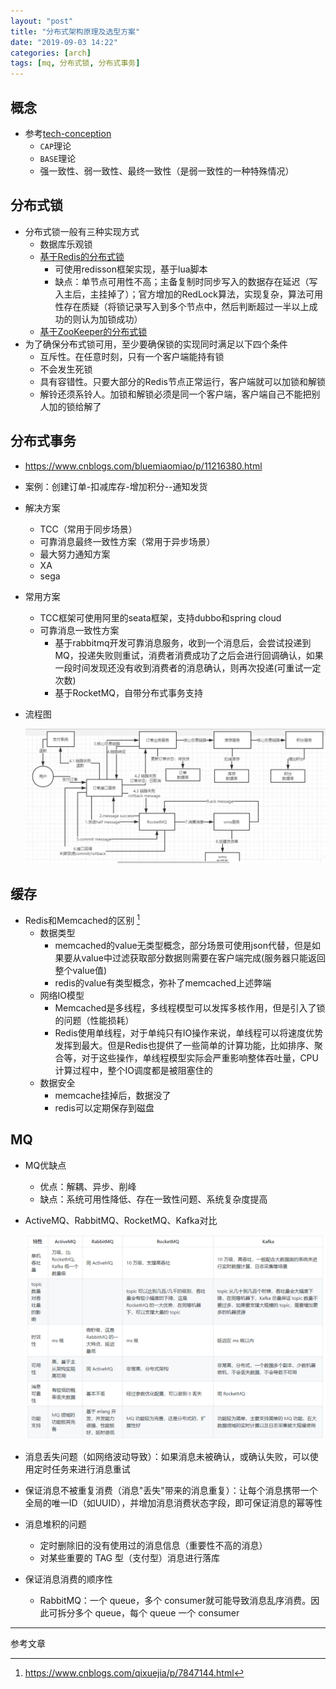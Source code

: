 ```yaml
---
layout: "post"
title: "分布式架构原理及选型方案"
date: "2019-09-03 14:22"
categories: [arch]
tags: [mq, 分布式锁, 分布式事务]
---
```


## 概念

- 参考[tech-conception](/_posts/others/tech-conception.md)
    - `CAP`理论
    - `BASE`理论
    - 强一致性、弱一致性、最终一致性（是弱一致性的一种特殊情况）

## 分布式锁

- 分布式锁一般有三种实现方式
    - 数据库乐观锁
    - [基于Redis的分布式锁](/_posts/db/redis.md#实现分布式锁)
      - 可使用redisson框架实现，基于lua脚本
      - 缺点：单节点可用性不高；主备复制时同步写入的数据存在延迟（写入主后，主挂掉了）；官方增加的RedLock算法，实现复杂，算法可用性存在质疑（将锁记录写入到多个节点中，然后判断超过一半以上成功的则认为加锁成功）
    - [基于ZooKeeper的分布式锁](/_posts/arch/zookeeper.md#实现分布式锁)
- 为了确保分布式锁可用，至少要确保锁的实现同时满足以下四个条件
    - 互斥性。在任意时刻，只有一个客户端能持有锁
    - 不会发生死锁
    - 具有容错性。只要大部分的Redis节点正常运行，客户端就可以加锁和解锁
    - 解铃还须系铃人。加锁和解锁必须是同一个客户端，客户端自己不能把别人加的锁给解了

## 分布式事务

- https://www.cnblogs.com/bluemiaomiao/p/11216380.html
- 案例：创建订单-扣减库存-增加积分--通知发货
- 解决方案
    - TCC（常用于同步场景）
    - 可靠消息最终一致性方案（常用于异步场景）
    - 最大努力通知方案
    - XA
    - sega
- 常用方案
  - TCC框架可使用阿里的seata框架，支持dubbo和spring cloud
  - 可靠消息一致性方案
  	- 基于rabbitmq开发可靠消息服务，收到一个消息后，会尝试投递到MQ，投递失败则重试，消费者消费成功了之后会进行回调确认，如果一段时间发现还没有收到消费者的消息确认，则再次投递(可重试一定次数)
  	- 基于RocketMQ，自带分布式事务支持
- 流程图

    ![分布式事务-rocketmq](/data/images/arch/分布式事务-rocketmq.png)

## 缓存

- Redis和Memcached的区别 [^1]
  - 数据类型
    - memcached的value无类型概念，部分场景可使用json代替，但是如果要从value中过滤获取部分数据则需要在客户端完成(服务器只能返回整个value值)
    - redis的value有类型概念，弥补了memcached上述弊端
  - 网络IO模型
    - Memcached是多线程，多线程模型可以发挥多核作用，但是引入了锁的问题（性能损耗）
    - Redis使用单线程，对于单纯只有IO操作来说，单线程可以将速度优势发挥到最大。但是Redis也提供了一些简单的计算功能，比如排序、聚合等，对于这些操作，单线程模型实际会严重影响整体吞吐量，CPU计算过程中，整个IO调度都是被阻塞住的
  - 数据安全
    - memcache挂掉后，数据没了
    - redis可以定期保存到磁盘

## MQ

- MQ优缺点
  - 优点：解耦、异步、削峰
  - 缺点：系统可用性降低、存在一致性问题、系统复杂度提高
- ActiveMQ、RabbitMQ、RocketMQ、Kafka对比

    ![mq](/data/images/arch/mq.png)
- 消息丢失问题（如网络波动导致）：如果消息未被确认，或确认失败，可以使用定时任务来进行消息重试
- 保证消息不被重复消费（消息"丢失"带来的消息重复）：让每个消息携带一个全局的唯一ID（如UUID），并增加消息消费状态字段，即可保证消息的幂等性
- 消息堆积的问题
  - 定时删除旧的没有使用过的消息信息（重要性不高的消息）
  - 对某些重要的 TAG 型（支付型）消息进行落库
- 保证消息消费的顺序性
  - RabbitMQ：一个 queue，多个 consumer就可能导致消息乱序消费。因此可拆分多个 queue，每个 queue 一个 consumer




---

参考文章

[^1]: https://www.cnblogs.com/qixuejia/p/7847144.html


